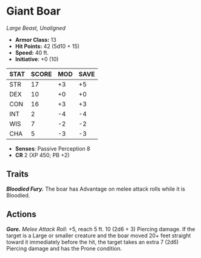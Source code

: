 # Giant Boar

*Large Beast, Unaligned*

- **Armor Class:** 13
- **Hit Points:** 42 (5d10 + 15)
- **Speed:** 40 ft.
- **Initiative**: +0 (10)

|STAT|SCORE|MOD|SAVE|
| --- | --- | --- | ---- |
| STR | 17 | +3 | +5 |
| DEX | 10 | +0 | +0 |
| CON | 16 | +3 | +3 |
| INT | 2 | -4 | -4 |
| WIS | 7 | -2 | -2 |
| CHA | 5 | -3 | -3 |

- **Senses**: Passive Perception 8
- **CR** 2 (XP 450; PB +2)

## Traits

***Bloodied Fury.*** The boar has Advantage on melee attack rolls while it is Bloodied.


## Actions

***Gore.*** *Melee Attack Roll:* +5, reach 5 ft. 10 (2d6 + 3) Piercing damage. If the target is a Large or smaller creature and the boar moved 20+ feet straight toward it immediately before the hit, the target takes an extra 7 (2d6) Piercing damage and has the Prone condition.

